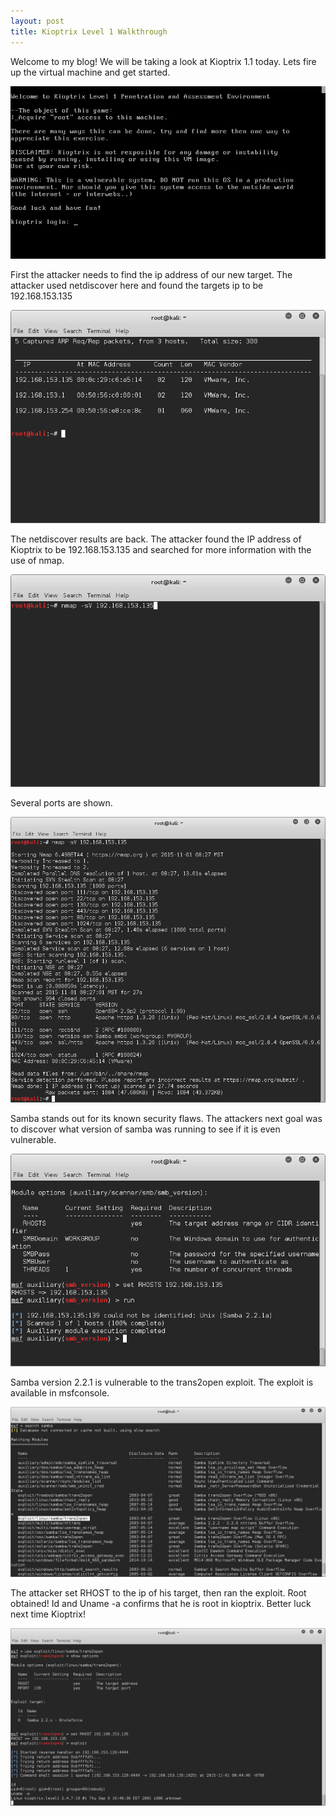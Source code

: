 ```yaml
---
layout: post
title: Kioptrix Level 1 Walkthrough
---
```

Welcome to my blog! We will be taking a look at Kioptrix 1.1 today. Lets fire up the virtual machine and get started.

![Image description](/images/kioptrixtitle.png)

First the attacker needs to find the ip address of our new target. The attacker used netdiscover here and found the targets ip to be 192.168.153.135


![Image description](/images/Kioptrix1.1.1.png)

The netdiscover results are back. The attacker found the IP address of Kioptrix to be 192.168.153.135 and searched for more information with the use of nmap.

![Image description](/images/Kioptrix1.1.2.png)

Several ports are shown.   

![Image description](/images/Kioptrix1.1.3.png)

Samba stands out for its known security flaws. The attackers next goal was to discover what version of samba was running to see if it is even vulnerable. 

![Image description](/images/kioptrix1.1aux.png)

Samba version 2.2.1 is vulnerable to the trans2open exploit. The exploit is available in msfconsole.

![Image description](/images/Kioptrix1.1.4.png)

The attacker set RHOST to the ip of his target, then ran the exploit. Root obtained! Id and Uname -a confirms that he is root in kioptrix. Better luck next time Kioptrix! 

![Image description](/images/Kioptrix1.1.5.png)
